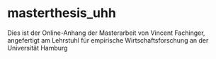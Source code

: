 # masterthesis_uhh
Dies ist der Online-Anhang der Masterarbeit von Vincent Fachinger, angefertigt am Lehrstuhl für empirische Wirtschaftsforschung an der Universität Hamburg
